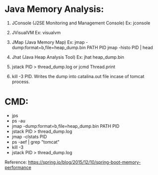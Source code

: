Java Memory Analysis:
=====================

1) JConsole (J2SE Monitoring and Management Console)
   Ex: jconsole

2) JVisualVM
   Ex: visualvm

3) JMap (Java Memory Map)
   Ex: jmap -dump:format=b,file=heap_dump.bin PATH PID
       jmap -histo PID | head

4) Jhat (Java Heap Analysis Tool) 
   Ex: jhat heap_dump.bin

5) jstack PID > thread_dump.log or jcmd <PID> Thread.print

6) kill -3 PID. Writes the dump into catalina.out file incase of tomcat process.


CMD:
====
- jps
- ps -au
- jmap -dump:format=b,file=heap_dump.bin PATH PID
- jstack PID > thread_dump.log
- jmap -clstats PID
- ps -aef | grep "tomcat"
- kill -3 <PID>
- jstack PID > thread_dump.log

Reference:
https://spring.io/blog/2015/12/10/spring-boot-memory-performance
